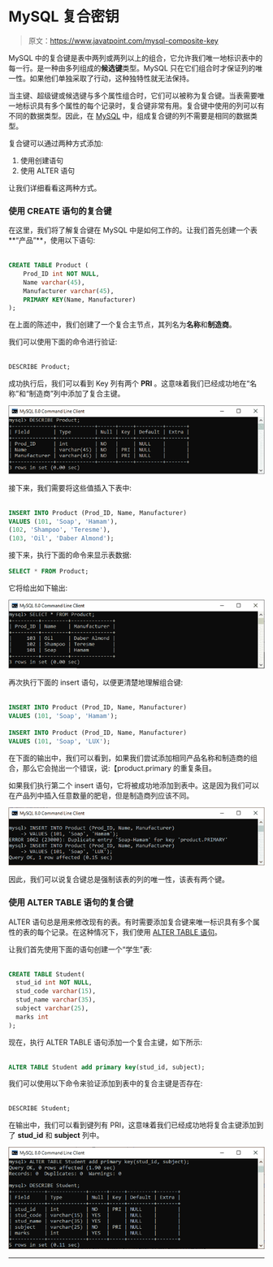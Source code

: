 # MySQL 复合密钥

> 原文：<https://www.javatpoint.com/mysql-composite-key>

MySQL 中的复合键是表中两列或两列以上的组合，它允许我们唯一地标识表中的每一行。是一种由多列组成的**候选键**类型。MySQL 只在它们组合时才保证列的唯一性。如果他们单独采取了行动，这种独特性就无法保持。

当主键、超级键或候选键与多个属性组合时，它们可以被称为复合键。当表需要唯一地标识具有多个属性的每个记录时，复合键非常有用。复合键中使用的列可以有不同的数据类型。因此，在 [MySQL](https://www.javatpoint.com/mysql-tutorial) 中，组成复合键的列不需要是相同的数据类型。

复合键可以通过两种方式添加:

1.  使用创建语句
2.  使用 ALTER 语句

让我们详细看看这两种方式。

### 使用 CREATE 语句的复合键

在这里，我们将了解复合键在 MySQL 中是如何工作的。让我们首先创建一个表**“产品”**，使用以下语句:

```sql

CREATE TABLE Product (
	Prod_ID int NOT NULL, 
	Name varchar(45), 
	Manufacturer varchar(45),
	PRIMARY KEY(Name, Manufacturer)
);

```

在上面的陈述中，我们创建了一个复合主节点，其列名为**名称**和**制造商**。

我们可以使用下面的命令进行验证:

```sql

DESCRIBE Product;

```

成功执行后，我们可以看到 Key 列有两个 **PRI** 。这意味着我们已经成功地在“名称”和“制造商”列中添加了复合主键。

![MySQL Composite Key](img/84308938278f1986307dc919d5ce80fc.png)

接下来，我们需要将这些值插入下表中:

```sql

INSERT INTO Product (Prod_ID, Name, Manufacturer)
VALUES (101, 'Soap', 'Hamam'),
(102, 'Shampoo', 'Teresme'),
(103, 'Oil', 'Daber Almond');

```

接下来，执行下面的命令来显示表数据:

```sql
SELECT * FROM Product;

```

它将给出如下输出:

![MySQL Composite Key](img/dc6d9d5bfea674201186d8b996d854b0.png)

再次执行下面的 insert 语句，以便更清楚地理解组合键:

```sql

INSERT INTO Product (Prod_ID, Name, Manufacturer)
VALUES (101, 'Soap', 'Hamam');

INSERT INTO Product (Prod_ID, Name, Manufacturer)
VALUES (101, 'Soap', 'LUX');

```

在下面的输出中，我们可以看到，如果我们尝试添加相同产品名称和制造商的组合，那么它会抛出一个错误，说:【product.primary 的重复条目。

如果我们执行第二个 insert 语句，它将被成功地添加到表中。这是因为我们可以在产品列中插入任意数量的肥皂，但是制造商列应该不同。

![MySQL Composite Key](img/8f5ff4f12bdcdc1deeed729312dc219f.png)

因此，我们可以说复合键总是强制该表的列的唯一性，该表有两个键。

### 使用 ALTER TABLE 语句的复合键

ALTER 语句总是用来修改现有的表。有时需要添加复合键来唯一标识具有多个属性的表的每个记录。在这种情况下，我们使用 [ALTER TABLE 语句](https://www.javatpoint.com/mysql-alter-table)。

让我们首先使用下面的语句创建一个“学生”表:

```sql

CREATE TABLE Student(
  stud_id int NOT NULL,
  stud_code varchar(15),
  stud_name varchar(35),
  subject varchar(25),
  marks int
);

```

现在，执行 ALTER TABLE 语句添加一个复合主键，如下所示:

```sql

ALTER TABLE Student add primary key(stud_id, subject);

```

我们可以使用以下命令来验证添加到表中的复合主键是否存在:

```sql

DESCRIBE Student;

```

在输出中，我们可以看到键列有 PRI，这意味着我们已经成功地将复合主键添加到了 **stud_id** 和 **subject** 列中。

![MySQL Composite Key](img/a5a6326ebbfd3df4f1d53fbcf1d21034.png)

* * *